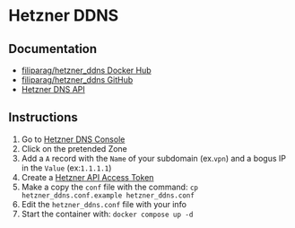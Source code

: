 # Hetzner DDNS

## Documentation
- [filiparag/hetzner_ddns Docker Hub](https://hub.docker.com/r/filiparag/hetzner_ddns)
- [filiparag/hetzner_ddns GitHub](https://github.com/filiparag/hetzner_ddns)
- [Hetzner DNS API](https://dns.hetzner.com/api-docs)

## Instructions
1. Go to [Hetzner DNS Console](https://dns.hetzner.com/)
2. Click on the pretended Zone
3. Add a `A` record with the `Name` of your subdomain (ex.`vpn`) and a bogus IP in the `Value` (ex:`1.1.1.1`)
4. Create a [Hetzner API Access Token](https://dns.hetzner.com/settings/api-token)
5. Make a copy the `conf` file with the command: `cp hetzner_ddns.conf.example hetzner_ddns.conf`
6. Edit the `hetzner_ddns.conf` file with your info
7. Start the container with: `docker compose up -d`